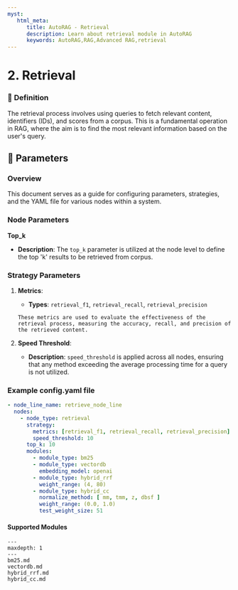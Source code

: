 ```yaml
---
myst:
   html_meta:
      title: AutoRAG - Retrieval
      description: Learn about retrieval module in AutoRAG
      keywords: AutoRAG,RAG,Advanced RAG,retrieval
---
```

# 2. Retrieval

### 🔎 **Definition**
The retrieval process involves using queries to fetch relevant content, identifiers (IDs), and scores from a corpus. This is a fundamental operation in RAG, where the aim is to find the most relevant information based on the user's query.

## 🔢 **Parameters**

### **Overview**
This document serves as a guide for configuring parameters, strategies, and the YAML file for various nodes within a system.

### **Node Parameters**
**Top_k**
- **Description**: The `top_k` parameter is utilized at the node level to define the top 'k' results to be retrieved from corpus.

### **Strategy Parameters**
1. **Metrics**:  
   - **Types**: `retrieval_f1`, `retrieval_recall`, `retrieval_precision`
   ```{admonition} Purpose
   These metrics are used to evaluate the effectiveness of the retrieval process, measuring the accuracy, recall, and precision of the retrieved content.
   ```

2. **Speed Threshold**:
   - **Description**: `speed_threshold` is applied across all nodes, ensuring that any method exceeding the average processing time for a query is not utilized.

### Example config.yaml file
```yaml
- node_line_name: retrieve_node_line
  nodes:
    - node_type: retrieval
      strategy:
        metrics: [retrieval_f1, retrieval_recall, retrieval_precision]
        speed_threshold: 10
      top_k: 10
      modules:
        - module_type: bm25
        - module_type: vectordb
          embedding_model: openai
        - module_type: hybrid_rrf
          weight_range: (4, 80)
        - module_type: hybrid_cc
          normalize_method: [ mm, tmm, z, dbsf ]
          weight_range: (0.0, 1.0)
          test_weight_size: 51
```

#### Supported Modules

```{toctree}
---
maxdepth: 1
---
bm25.md
vectordb.md
hybrid_rrf.md
hybrid_cc.md
```
